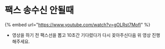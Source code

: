 # 팩스 송수신 안될때

{% embed url="https://www.youtube.com/watch?v=gOLRst7MofI" %}

* 영상을 하기 전 팩스선을 뽑고 10초간 기다렸다가 다시 꽂아주신다음 위 영상 진행해주세요.



